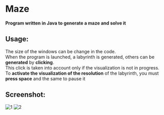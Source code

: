 # Maze

**Program written in Java to generate a maze and solve it**

## Usage:

The size of the windows can be change in the code.<br>
When the program is launched, a labyrinth is generated, others can be **generated** by **clicking**.<br>
This click is taken into account only if the visualization is not in progress.<br>
To **activate the visualization of the resolution** of the labyrinth, you must **press space** and the same to pause it

## Screenshot:
![1](https://user-images.githubusercontent.com/35816109/115897116-6302b380-a45c-11eb-88e2-fe31ecafbf01.png)
![2](https://user-images.githubusercontent.com/35816109/115897121-639b4a00-a45c-11eb-8227-3beec84a82bd.png)